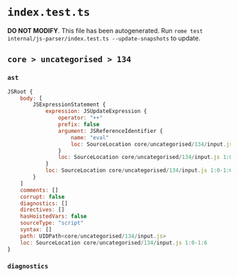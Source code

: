 # `index.test.ts`

**DO NOT MODIFY**. This file has been autogenerated. Run `rome test internal/js-parser/index.test.ts --update-snapshots` to update.

## `core > uncategorised > 134`

### `ast`

```javascript
JSRoot {
	body: [
		JSExpressionStatement {
			expression: JSUpdateExpression {
				operator: "++"
				prefix: false
				argument: JSReferenceIdentifier {
					name: "eval"
					loc: SourceLocation core/uncategorised/134/input.js 1:0-1:4 (eval)
				}
				loc: SourceLocation core/uncategorised/134/input.js 1:0-1:6
			}
			loc: SourceLocation core/uncategorised/134/input.js 1:0-1:6
		}
	]
	comments: []
	corrupt: false
	diagnostics: []
	directives: []
	hasHoistedVars: false
	sourceType: "script"
	syntax: []
	path: UIDPath<core/uncategorised/134/input.js>
	loc: SourceLocation core/uncategorised/134/input.js 1:0-1:6
}
```

### `diagnostics`

```

```
